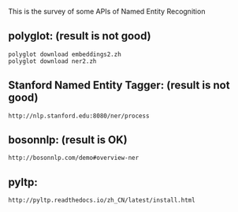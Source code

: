 This is the survey of some APIs of Named Entity Recognition

polyglot: (result is not good)
-----------
    polyglot download embeddings2.zh
    polyglot download ner2.zh

Stanford Named Entity Tagger: (result is not good)
-----------
    http://nlp.stanford.edu:8080/ner/process

bosonnlp: (result is OK)
-----------
    http://bosonnlp.com/demo#overview-ner

pyltp:
-----------
    http://pyltp.readthedocs.io/zh_CN/latest/install.html
